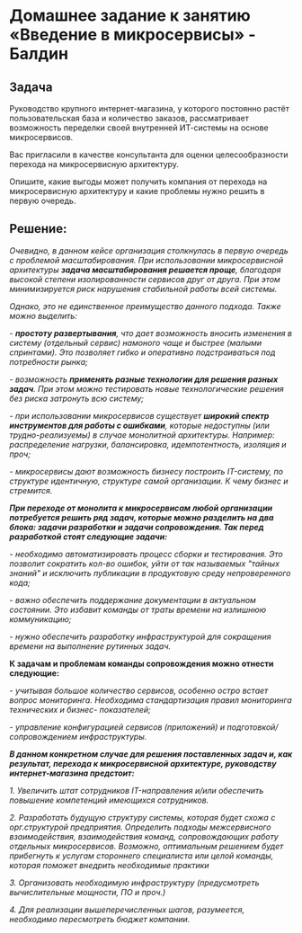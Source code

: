 # Домашнее задание к занятию «Введение в микросервисы» - Балдин

## Задача

Руководство крупного интернет-магазина, у которого постоянно растёт пользовательская база и количество заказов, рассматривает возможность переделки своей внутренней   ИТ-системы на основе микросервисов. 

Вас пригласили в качестве консультанта для оценки целесообразности перехода на микросервисную архитектуру. 

Опишите, какие выгоды может получить компания от перехода на микросервисную архитектуру и какие проблемы нужно решить в первую очередь.

## Решение:

*Очевидно, в данном кейсе организация столкнулась в первую очередь с проблемой масштабирования. При использовании микросервисной архитектуры **задача масштабирования решается проще**, благодаря высокой степени изолированности сервисов друг от друга. При этом минимизируется риск нарушения стабильной работы всей системы.*

*Однако, это не единственное преимущество данного подхода. Также можно выделить:*

*- **простоту развертывания**, что дает возможность вносить изменения в систему (отдельный сервис) намоного чаще и быстрее (малыми спринтами). Это позволяет гибко и оперативно подстраиваться под потребности рынка;*

*- возможность **применять разные технологии для решения разных задач**. При этом можно тестировать новые технологические решения без риска затронуть всю систему;*

*- при использовании микросервисов существует **широкий спектр инструментов для работы с ошибками**, которые недоступны (или трудно-реализуемы) в случае монолитной архитектуры. Например: распределение нагрузки, балансировка, идемпотентность, изоляция и проч;*

*- микросервисы дают возможность бизнесу построить IT-систему, по структуре идентичную, структуре самой организации. К чему бизнес и стремится.*


***При переходе от монолита к микросервисам любой организации потребуется решить ряд задач, которые можно разделить на два блока: задачи разработки и задачи сопровождения. Так перед разработкой стоят следующие задачи:***

*- необходимо автоматизировать процесс сборки и тестирования. Это позволит сократить кол-во ошибок, уйти от так называемых "тайных знаний" и исключить публикации в продуктовую среду непроверенного кода;*

*- важно обеспечить поддержание документации в актуальном состоянии. Это избавит команды от траты времени на излишнюю коммуникацию;*

*- нужно обеспечить разработку инфраструктурой для сокращения времени на выполнение рутинных задач.*

**К задачам и проблемам команды сопровождения можно отнести следующие:**

*- учитывая большое количество сервисов, особенно остро встает вопрос мониторинга. Необходима стандартизация правил мониторинга технических и бизнес- показателей;*

*- управление конфигурацией сервисов (приложений) и подготовкой/сопровождением инфраструктуры.* 


***В данном конкретном случае для решения поставленных задач и, как результат, перехода к микросервисной архитектуре, руководству интернет-магазина предстоит:***

*1. Увеличить штат сотрудников IT-направления и/или обеспечить повышение компетенций имеющихся сотрудников.*
  
*2. Разработать будущую структуру системы, которая будет схожа с орг.структурой предприятия. Определить подходы межсервисного взаимодействия, взаимодействия команд, сопровождающих работу отдельных микросервисов. Возможно, оптимальным решением будет прибегнуть к услугам стороннего специалиста или целой команды, которая поможет внедрить необходимые практики*

*3. Организовать необходимую инфраструктуру (предусмотреть вычислительные мощности, ПО и проч.)*

*4. Для реализации вышеперечисленных шагов, разумеется, необходимо пересмотреть бюджет компании.*
